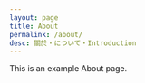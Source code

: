 ```yaml
---
layout: page
title: About
permalink: /about/
desc: 關於・について・Introduction
---
```


This is an example About page.
